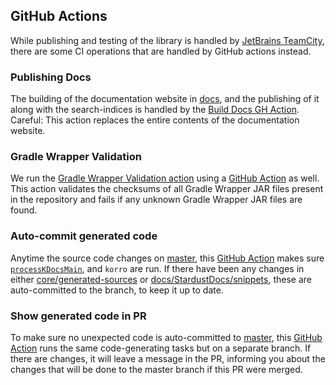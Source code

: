 ## GitHub Actions

While publishing and testing of the library is handled by [JetBrains TeamCity](https://www.jetbrains.com/teamcity/),
there are some CI operations that are handled by GitHub actions instead.

### Publishing Docs

The building of the documentation website in [docs](../docs), and the publishing of it along
with the search-indices is handled by the [Build Docs GH Action](./workflows/main.yml). Careful: This action replaces the entire contents
of the documentation website.

### Gradle Wrapper Validation

We run the [Gradle Wrapper Validation action](https://github.com/gradle/wrapper-validation-action)
using a [GitHub Action](./workflows/gradle-wrapper-validation.yml) as well.
This action validates the checksums of all Gradle Wrapper JAR files present in the repository and
fails if any unknown Gradle Wrapper JAR files are found.

### Auto-commit generated code

Anytime the source code changes on [master](https://github.com/Kotlin/dataframe/tree/master),
this [GitHub Action](./workflows/generated-sources-master.yml) makes sure
[`processKDocsMain`](../KDOC_PREPROCESSING.md),
and `korro` are run. If there have been any changes in either [core/generated-sources](../core/generated-sources) or
[docs/StardustDocs/snippets](../docs/StardustDocs/snippets), these are auto-committed to the branch, to keep
it up to date.

### Show generated code in PR

To make sure no unexpected code is auto-committed to [master](https://github.com/Kotlin/dataframe/tree/master),
this [GitHub Action](./workflows/generated-sources.yml) runs the same code-generating tasks but on a separate branch.
If there are changes, it will leave a message in the PR, informing you about the changes that will be done to the master
branch if this PR were merged.
